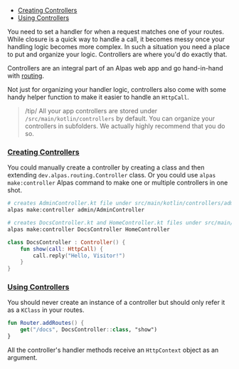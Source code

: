 - [Creating Controllers](#creating-controllers)
- [Using Controllers](#using-controllers)

You need to set a handler for when a request matches one of your routes. While closure is a quick way to handle a call,
it becomes messy once your handling logic becomes more complex. In such a situation you need a place to put and organize
your logic. Controllers are where you'd do exactly that. 

Controllers are an integral part of an Alpas web app and go hand-in-hand with [routing](/docs/routing).

Not just for organizing your handler logic, controllers also come with some handy helper function to make it easier
to handle an `HttpCall`.

> /tip/ <span>All your app controllers are stored under `/src/main/kotlin/controllers` by default. You can organize 
> your controllers in subfolders. We actually highly recommend that you do so.</span>


<a name="creating-controllers"></a>
### [Creating Controllers](#creating-controllers)

You could manually create a controller by creating a class and then extending `dev.alpas.routing.Controller` class. Or
you could use `alpas make:controller` Alpas command to make one or multiple controllers in one shot.

```bash
# creates AdminController.kt file under src/main/kotlin/controllers/admin folder
alpas make:controller admin/AdminController

# creates DocsController.kt and HomeController.kt files under src/main/kotlin/controllers folder
alpas make:controller DocsController HomeController
```

<span class="line-numbers" data-start="7">

```kotlin
class DocsController : Controller() {
    fun show(call: HttpCall) {
        call.reply("Hello, Visitor!")
    }
}
```
</span>

<a name="using-controllers"></a>
### [Using Controllers](#using-controllers)

You should never create an instance of a controller but should only refer it as a `KClass` in your routes.

<span class="line-numbers" data-start="3">

```kotlin
fun Router.addRoutes() {
    get("/docs", DocsController::class, "show")
}
```

</span>

All the controller's handler methods receive an `HttpContext` object as an argument.
